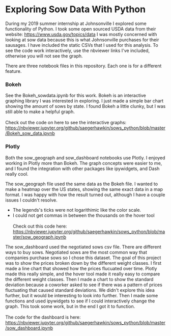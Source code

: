 # Exploring Sow Data With Python
During my 2019 summer internship at Johnsonville I explored some functionality of Python. I took some open sourced USDA data from their website: https://www.usda.gov/topics/data I was mostly concerned with looking at sow data because this is what Johnsonville purchases for their sausages. I have included the static CSVs that I used for this analysis. To see the code work interactively, use the nbviewer links I've included, otherwise you will not see the graph.

There are three notebook files in this repository. Each one is for a different feature.

### Bokeh
See the Bokeh_sowdata.ipynb for this work. Bokeh is an interactive graphing library I was interested in exploring. I just made a simple bar chart showing the amount of sows by state. I found Bokeh a little clunky, but I was still able to make a helpful graph. 
<br><br>Check out the code on here to see the interactive graphs: https://nbviewer.jupyter.org/github/saegerhawkin/sows_python/blob/master/Bokeh_sow_data.ipynb

### Plotly
Both the sow_geograph and sow_dashboard notebooks use Plotly. I enjoyed working in Plotly more than Bokeh. The graph concepts were easier to me, and I found the integration with other packages like ipywidgets, and Dash really cool. 

The sow_geograph file used the same data as the Bokeh file. I wanted to make a heatmap over the US states, showing the same exact data in a map format. I was happy with how the result turned out, although I have a couple issues I couldn't resolve.
- The legends's ticks were not logarithimic like the color scale.
- I could not get commas in between the thousands on the hover tool
<br><br>Check out this code here: https://nbviewer.jupyter.org/github/saegerhawkin/sows_python/blob/master/sow_geograph.ipynb

The sow_dashboard used the negotiated sows csv file. There are different ways to buy sows. Negotiated sows are the most common way that companies purchase sows so I chose this dataset. The goal of this project was to show the prices broken down by the different weight classes. I first made a line chart that showed how the prices flucuated over time. Plotly made this really simple, and the hover tool made it really easy to compare the different weight classes. Then I made a chart to show the standard deviation because a coworker asked to see if there was a pattern of prices fluctuating that caused standard deviations. We didn't explore this idea further, but it would be interesting to look into further. Then I made some functions and used ipywidgets to see if I could interactively change the graph. This took some work, but in the end I got it to function. 
<br><br>The code for the dashboard is here: https://nbviewer.jupyter.org/github/saegerhawkin/sows_python/blob/master/sow_dashboard.ipynb
